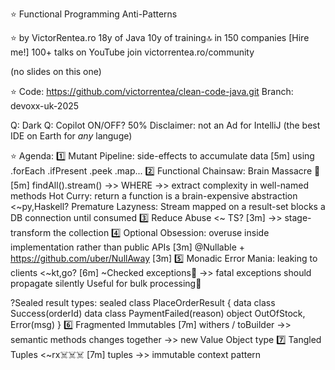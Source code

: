 ⭐️ Functional Programming Anti-Patterns

⭐️ by VictorRentea.ro
18y of Java
10y of training🔝 in 150 companies [Hire me!]
100+ talks on YouTube
join victorrentea.ro/community

(no slides on this one)

⭐️ Code: https://github.com/victorrentea/clean-code-java.git
Branch: devoxx-uk-2025

Q: Dark
Q: Copilot ON/OFF? 50%
Disclaimer: not an Ad for IntelliJ (the best IDE on Earth for *any* languge)

⭐️ Agenda:
1️⃣ Mutant Pipeline: side-effects to accumulate data [5m]
using .forEach .ifPresent .peek .map...
2️⃣ Functional Chainsaw: Brain Massacre 🤯 [5m]
findAll().stream() ->> WHERE
->> extract complexity in well-named methods
Hot Curry: return a function is a brain-expensive abstraction <~py,Haskell?
Premature Lazyness: Stream mapped on a result-set blocks a DB connection until consumed
3️⃣ Reduce Abuse <~ TS? [3m]
->> stage-transform the collection
4️⃣ Optional Obsession: overuse inside implementation rather than public APIs [3m]
@Nullable + https://github.com/uber/NullAway [3m]
5️⃣ Monadic Error Mania: leaking to clients <~kt,go? [6m]
~Checked exceptions🤮 ->> fatal exceptions should propagate silently
Useful for bulk processing🤔

?Sealed result types:
sealed class PlaceOrderResult {
data class Success(orderId)
data class PaymentFailed(reason)
object OutOfStock, Error(msg)
}
6️⃣ Fragmented Immutables [7m]
withers / toBuilder ->> semantic methods
changes together ->> new Value Object type
7️⃣ Tangled Tuples <~rx☠️☠️☠️ [7m]
tuples ->> immutable context pattern

